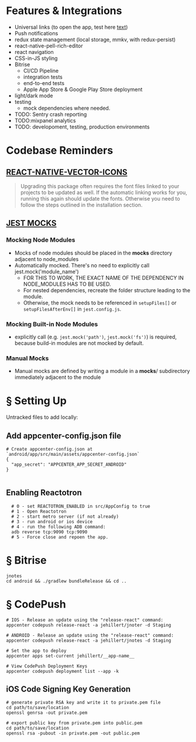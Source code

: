 # Features & Integrations
- Universal links (to open the app, test here [text](https://))
- Push notifications
- redux state management (local storage, mmkv, with redux-persist)
- react-native-pell-rich-editor
- react navigation
- CSS-in-JS styling
- Bitrise
  - CI/CD Pipeline
  - integration tests
  - end-to-end tests
  - Apple App Store & Google Play Store deployment
- light/dark mode
- testing
  - mock dependencies where needed.
- TODO: Sentry crash reporting
- TODO:mixpanel analytics
- TODO: developoment, testing, production environments

# Codebase Reminders

## [REACT-NATIVE-VECTOR-ICONS](https://github.com/oblador/react-native-vector-icons#upgrading)
> Upgrading this package often requires the font files linked to your projects to be updated as well. If the automatic linking works for you, running this again should update the fonts. Otherwise you need to follow the steps outlined in the installation section.

## [JEST MOCKS](https://jestjs.io/docs/manual-mocks)

### Mocking Node Modules
- Mocks of node modules should be placed in the __mocks__ directory adjacent to node_modules
- Automatically mocked. There's no need to explicitly call jest.mock('module_name')
  - FOR THIS TO WORK, THE EXACT NAME OF THE DEPENDENCY IN NODE_MODULES HAS TO BE USED.
  - For nested dependencies, recreate the folder structure leading to the module.
  - Otherwise, the mock needs to be referenced in `setupFiles[]` or `setupFilesAfterEnv[]` in `jest.config.js`.

### Mocking Built-in Node Modules
- explicitly call (e.g. `jest.mock('path')`, `jest.mock('fs')`) is required, because build-in modules are not mocked by default.

###  Manual Mocks
- Manual mocks are defined by writing a module in a __mocks__/ subdirectory immediately adjacent to the module

# § Setting Up
Untracked files to add locally:

## Add appcenter-config.json file
```shell
# Create appcenter-config.json at `android/app/src/main/assets/appcenter-config.json`
{
  "app_secret": "APPCENTER_APP_SECRET_ANDROID"
}


```

## Enabling Reactotron
```shell
  # 0 - set REACTOTRON_ENABLED in src/AppConfig to true
  # 1 - Open Reactotron
  # 2 - start metro server (if not already)
  # 3 - run android or ios device
  # 4 - run the following ADB command:
  adb reverse tcp:9090 tcp:9090
  # 5 - Force close and repoen the app.
```

# § Bitrise
```shell
jnotes
cd android && ./gradlew bundleRelease && cd ..
```

# § CodePush

```shell
# IOS - Release an update using the "release-react" command:
appcenter codepush release-react -a jehillert/jnoter -d Staging

```
```shell
# ANDROID - Release an update using the "release-react" command:
appcenter codepush release-react -a jehillert/jnotes -d Staging
```
```shell
# Set the app to deploy
appcenter apps set-current jehillert/__app-name__
```

```shell
# View CodePush Deployment Keys
appcenter codepush deployment list --app -k
```

## iOS Code Signing Key Generation
```shell
# generate private RSA key and write it to private.pem file
cd path/to/save/location
openssl genrsa -out private.pem
```

```shell
# export public key from private.pem into public.pem
cd path/to/save/location
openssl rsa -pubout -in private.pem -out public.pem
```
